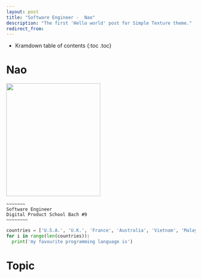 ```yaml
---
layout: post
title: "Software Engineer -  Nao"
description: "The first 'Hello world' post for Simple Texture theme."
redirect_from:
---
```

* Kramdown table of contents
{:toc .toc}

# Nao
<img src="https://github.com/team-cero/team-cero.github.io/blob/master/assets/images/headshot_nao.jpg" height ="300" width="250">


~~~~~~~~~~~~
~~~~~~~
Software Engineer
Digital Product School Bach #9
~~~~~~~~
~~~~~~~~~~~~~~~~~~

~~~ python
countries = ['U.S.A.', 'U.K.', 'France', 'Australia', 'Vietnam', 'Malaysia', 'Singapore', 'Thailand', 'South Korea', 'China', 'Germany']
for i in range(len(countries)):
  print('my favourite programming language is')
~~~

# Topic
